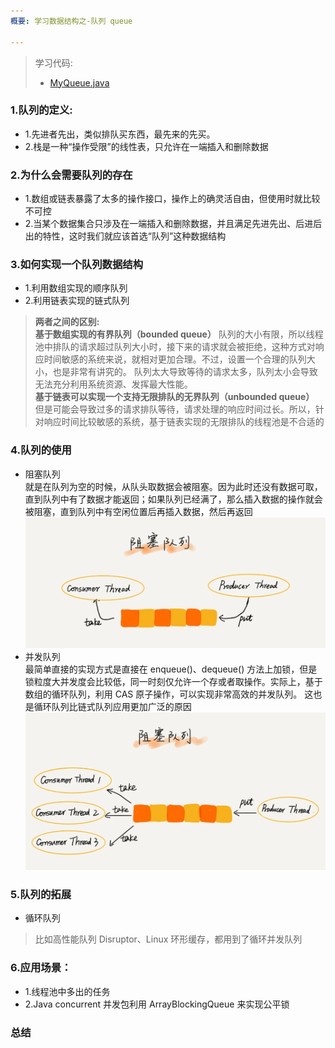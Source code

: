 ```yaml
---
概要: 学习数据结构之-队列 queue

---
```

> 学习代码:
> * [MyQueue.java](MyQueue.java)

### 1.队列的定义:
- 1.先进者先出，类似排队买东西，最先来的先买。
- 2.栈是一种“操作受限”的线性表，只允许在一端插入和删除数据

### 2.为什么会需要队列的存在
- 1.数组或链表暴露了太多的操作接口，操作上的确灵活自由，但使用时就比较不可控
- 2.当某个数据集合只涉及在一端插入和删除数据，并且满足先进先出、后进后出的特性，这时我们就应该首选“队列”这种数据结构

### 3.如何实现一个队列数据结构
- 1.利用数组实现的顺序队列
- 2.利用链表实现的链式队列
> **两者之间的区别:**   
> **基于数组实现的有界队列（bounded queue）** 队列的大小有限，所以线程池中排队的请求超过队列大小时，接下来的请求就会被拒绝，这种方式对响应时间敏感的系统来说，就相对更加合理。不过，设置一个合理的队列大小，也是非常有讲究的。
> 队列太大导致等待的请求太多，队列太小会导致无法充分利用系统资源、发挥最大性能。   
> **基于链表可以实现一个支持无限排队的无界队列（unbounded queue）** 但是可能会导致过多的请求排队等待，请求处理的响应时间过长。所以，针对响应时间比较敏感的系统，基于链表实现的无限排队的线程池是不合适的

### 4.队列的使用
- 阻塞队列   
  就是在队列为空的时候，从队头取数据会被阻塞。因为此时还没有数据可取，直到队列中有了数据才能返回；如果队列已经满了，那么插入数据的操作就会被阻塞，直到队列中有空闲位置后再插入数据，然后再返回
  ![img.png](阻塞队列.png)
- 并发队列   
  最简单直接的实现方式是直接在 enqueue()、dequeue() 方法上加锁，但是锁粒度大并发度会比较低，同一时刻仅允许一个存或者取操作。实际上，基于数组的循环队列，利用 CAS 原子操作，可以实现非常高效的并发队列。
  这也是循环队列比链式队列应用更加广泛的原因
  ![img.png](多消费者.png)

### 5.队列的拓展
- 循环队列
> 比如高性能队列 Disruptor、Linux 环形缓存，都用到了循环并发队列

### 6.应用场景：
- 1.线程池中多出的任务
- 2.Java concurrent 并发包利用 ArrayBlockingQueue 来实现公平锁



### 总结




